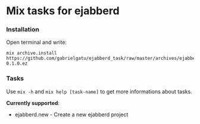 # Mix tasks for ejabberd

### Installation

Open terminal and write:
```
mix archive.install https://github.com/gabrielgatu/ejabberd_task/raw/master/archives/ejabberd_task-0.1.0.ez
```

### Tasks

Use `mix -h` and  `mix help [task-name]` to get more informations about tasks.

**Currently supported**:
- ejabberd.new - Create a new ejabberd project
